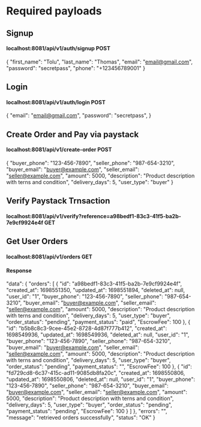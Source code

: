 # Required payloads

## Signup
#### localhost:8081/api/v1/auth/signup POST
{
"first_name": "Tolu",
"last_name": "Thomas",
"email": "email@gmail.com",
"password": "secretpass",
"phone": "+123456789001"
}

## Login
#### localhost:8081/api/v1/auth/login POST
{
"email": "email@gmail.com",
"password": "secretpass",
}

## Create Order and Pay via paystack
#### localhost:8081/api/v1/create-order POST
{
"buyer_phone": "123-456-7890",
"seller_phone": "987-654-3210",
"buyer_email": "buyer@example.com",
"seller_email": "seller@example.com",
"amount": 5000,
"description": "Product description with terns and condition",
"delivery_days": 5,
"user_type": "buyer"
}

## Verify Paystack Trnsaction
#### localhost:8081/api/v1/verify?reference=a98bedf1-83c3-41f5-ba2b-7e9cf9924e4f  GET

## Get User Orders
#### localhost:8081/api/v1/orders GET
#### Response
"data": {
"orders": [
{
"id": "a98bedf1-83c3-41f5-ba2b-7e9cf9924e4f",
"created_at": 1698551350,
"updated_at": 1698551894,
"deleted_at": null,
"user_id": "1",
"buyer_phone": "123-456-7890",
"seller_phone": "987-654-3210",
"buyer_email": "buyer@example.com",
"seller_email": "seller@example.com",
"amount": 5000,
"description": "Product description with terns and condition",
"delivery_days": 5,
"user_type": "buyer",
"order_status": "pending",
"payment_status": "paid",
"EscrowFee": 100
},
{
"id": "b5b8c8c3-9cee-45e2-8728-4d87f777b412",
"created_at": 1698549936,
"updated_at": 1698549936,
"deleted_at": null,
"user_id": "1",
"buyer_phone": "123-456-7890",
"seller_phone": "987-654-3210",
"buyer_email": "buyer@example.com",
"seller_email": "seller@example.com",
"amount": 5000,
"description": "Product description with terns and condition",
"delivery_days": 5,
"user_type": "buyer",
"order_status": "pending",
"payment_status": "",
"EscrowFee": 100
},
{
"id": "fd729cd8-6c37-415c-ad11-9085db8fa20c",
"created_at": 1698550806,
"updated_at": 1698550806,
"deleted_at": null,
"user_id": "1",
"buyer_phone": "123-456-7890",
"seller_phone": "987-654-3210",
"buyer_email": "buyer@example.com",
"seller_email": "seller@example.com",
"amount": 5000,
"description": "Product description with terns and condition",
"delivery_days": 5,
"user_type": "buyer",
"order_status": "pending",
"payment_status": "pending",
"EscrowFee": 100
}
]
},
"errors": "",
"message": "retrieved orders successfully",
"status": "OK"
}